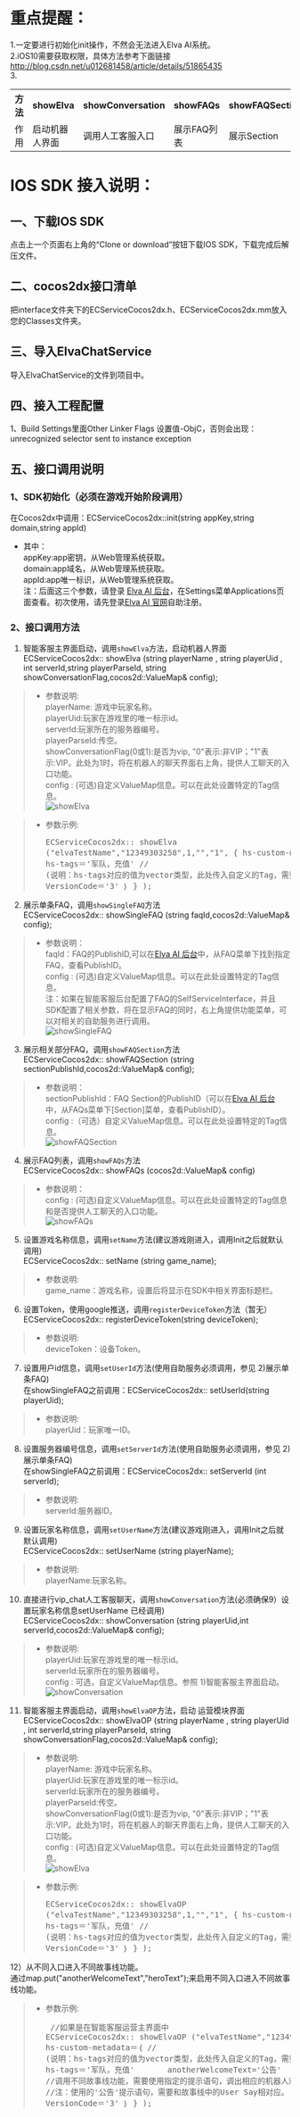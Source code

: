 # 重点提醒：<br />
1.一定要进行初始化init操作，不然会无法进入Elva AI系统。<br />
2.iOS10需要获取权限，具体方法参考下面链接 http://blog.csdn.net/u012681458/article/details/51865435 <br />
3.<div>
    <table border="0">
      <tr>
        <th>方法</th>
        <th>showElva</th>
        <th>showConversation</th>
        <th>showFAQs</th>
        <th>showFAQSection</th>
        <th>showSingleFAQ</th>
      </tr>
      <tr>
        <td>作用</td>
        <td>启动机器人界面</td>
        <td>调用人工客服入口</td>
        <td>展示FAQ列表</td>
        <td>展示Section</td>
        <td>展示单条FAQ</td>
      </tr>
    </table>
</div>

# IOS SDK 接入说明：<br />
## 一、下载IOS SDK <br />
点击上一个页面右上角的“Clone or download”按钮下载IOS SDK，下载完成后解压文件。<br />
## 二、cocos2dx接口清单 <br />
把interface文件夹下的ECServiceCocos2dx.h、ECServiceCocos2dx.mm放入您的Classes文件夹。<br />
## 三、导入ElvaChatService <br />
导入ElvaChatService的文件到项目中。<br />      
## 四、接入工程配置 <br />
1、Build Settings里面Other Linker Flags 设置值-ObjC，否则会出现：unrecognized selector sent to instance exception<br/>
## 五、接口调用说明
### 1、SDK初始化（必须在游戏开始阶段调用）<br />
在Cocos2dx中调用：ECServiceCocos2dx::init(string appKey,string domain,string appId)<br />
* 其中：<br />
appKey:app密钥，从Web管理系统获取。<br />
domain:app域名，从Web管理系统获取。<br />
appId:app唯一标识，从Web管理系统获取。<br />
注：后面这三个参数，请登录 [Elva AI 后台](https://aihelp.net/elva)，在Settings菜单Applications页面查看。初次使用，请先登录[Elva AI 官网](http://aihelp.net/index.html)自助注册。<br />

### 2、接口调用方法<br />
1) 智能客服主界面启动，调用`showElva`方法，启动机器人界面<br />
ECServiceCocos2dx:: showElva (string playerName , string playerUid , int serverId,string playerParseId, string showConversationFlag,cocos2d::ValueMap& config);
> * 参数说明:<br />
playerName: 游戏中玩家名称。<br />
playerUid:玩家在游戏里的唯一标示id。<br />
serverId:玩家所在的服务器编号。<br />
playerParseId:传空。<br />
showConversationFlag(0或1):是否为vip, "0"表示:非VIP；"1"表示:VIP。此处为1时，将在机器人的聊天界面右上角，提供人工聊天的入口功能。<br />
config : (可选)自定义ValueMap信息。可以在此处设置特定的Tag信息。<br />
![showElva](https://github.com/CS30-NET/Pictures/blob/master/showElva-CN-IOS.jpg "showElva")

 > * 参数示例:<br />
    <pre>ECServiceCocos2dx:: showElva ("elvaTestName","12349303258",1,"","1",
      { 
        hs-custom-metadata＝｛
        hs-tags＝'军队，充值' 
        // (说明：hs-tags对应的值为vector类型，此处传入自定义的Tag，需要在Web管理配置同名称的Tag才能生效。)
        VersionCode＝'3'
        ｝
      }
    );
    </pre>
2) 展示单条FAQ，调用`showSingleFAQ`方法<br />
ECServiceCocos2dx:: showSingleFAQ (string faqId,cocos2d::ValueMap& config);
> * 参数说明：<br />
faqId：FAQ的PublishID,可以在[Elva AI 后台](https://aihelp.net/elva)中，从FAQ菜单下找到指定FAQ，查看PublishID。<br />
config : (可选)自定义ValueMap信息。可以在此处设置特定的Tag信息。<br />
注：如果在智能客服后台配置了FAQ的SelfServiceInterface，并且SDK配置了相关参数，将在显示FAQ的同时，右上角提供功能菜单，可以对相关的自助服务进行调用。<br />
![showSingleFAQ](https://github.com/CS30-NET/Pictures/blob/master/showSingleFAQ-CN-IOS.png "showSingleFAQ")
> 
3) 展示相关部分FAQ，调用`showFAQSection`方法<br />
ECServiceCocos2dx:: showFAQSection (string sectionPublishId,cocos2d::ValueMap& config);
> * 参数说明：<br />
sectionPublishId：FAQ Section的PublishID（可以在[Elva AI 后台](https://aihelp.net/elva) 中，从FAQs菜单下[Section]菜单，查看PublishID）。<br />
config :（可选）自定义ValueMap信息。可以在此处设置特定的Tag信息。<br />
![showFAQSection](https://github.com/CS30-NET/Pictures/blob/master/showFAQSection-CN-IOS.jpg "showFAQSection")
> 
4) 展示FAQ列表，调用`showFAQs`方法<br />
ECServiceCocos2dx:: showFAQs (cocos2d::ValueMap& config)<br />
> * 参数说明：<br />
config : (可选)自定义ValueMap信息。可以在此处设置特定的Tag信息和是否提供人工聊天的入口功能。<br />
![showFAQs](https://github.com/CS30-NET/Pictures/blob/master/showFAQs-CN-IOS.jpg "showFAQs")
> 
5) 设置游戏名称信息，调用`setName`方法(建议游戏刚进入，调用Init之后就默认调用)<br />
ECServiceCocos2dx:: setName (string game_name);
> * 参数说明:<br />
game_name：游戏名称，设置后将显示在SDK中相关界面标题栏。
> 
6) 设置Token，使用google推送，调用`registerDeviceToken`方法（暂无）<br />
ECServiceCocos2dx:: registerDeviceToken(string deviceToken);
> * 参数说明:<br />
deviceToken：设备Token。
> 
7) 设置用户id信息，调用`setUserId`方法(使用自助服务必须调用，参见 2)展示单条FAQ)<br />
在showSingleFAQ之前调用：ECServiceCocos2dx:: setUserId(string playerUid);
> * 参数说明:<br />
playerUid：玩家唯一ID。
> 
8) 设置服务器编号信息，调用`setServerId`方法(使用自助服务必须调用，参见 2)展示单条FAQ)<br />
在showSingleFAQ之前调用：ECServiceCocos2dx:: setServerId (int serverId);
> * 参数说明:<br />
serverId:服务器ID。
> 
9) 设置玩家名称信息，调用`setUserName`方法(建议游戏刚进入，调用Init之后就默认调用)<br />
ECServiceCocos2dx:: setUserName (string playerName);
> * 参数说明:<br />
playerName:玩家名称。
> 
10) 直接进行vip_chat人工客服聊天，调用`showConversation`方法(必须确保9）设置玩家名称信息setUserName 已经调用)<br />
ECServiceCocos2dx:: showConversation (string playerUid,int serverId,cocos2d::ValueMap& config);
> * 参数说明:<br />
playerUid:玩家在游戏里的唯一标示id。<br />
serverId:玩家所在的服务器编号。<br />
config : 可选，自定义ValueMap信息。参照 1)智能客服主界面启动。<br />
![showConversation](https://github.com/CS30-NET/Pictures/blob/master/showConversation-CN-IOS.png "showConversation")
11) 智能客服主界面启动，调用`showElvaOP`方法，启动 运营模块界面<br />
ECServiceCocos2dx:: showElvaOP (string playerName , string playerUid , int serverId,string playerParseId, string showConversationFlag,cocos2d::ValueMap& config);
> * 参数说明:<br />
playerName: 游戏中玩家名称。<br />
playerUid:玩家在游戏里的唯一标示id。<br />
serverId:玩家所在的服务器编号。<br />
playerParseId:传空。<br />
showConversationFlag(0或1):是否为vip, "0"表示:非VIP；"1"表示:VIP。此处为1时，将在机器人的聊天界面右上角，提供人工聊天的入口功能。<br />
config : (可选)自定义ValueMap信息。可以在此处设置特定的Tag信息。<br />
![showElva](https://github.com/CS30-NET/Pictures/blob/master/showElva-CN-IOS.jpg "showElva")

 > * 参数示例:<br />
    <pre>ECServiceCocos2dx:: showElvaOP ("elvaTestName","12349303258",1,"","1",
      { 
        hs-custom-metadata＝｛
        hs-tags＝'军队，充值' 
        // (说明：hs-tags对应的值为vector类型，此处传入自定义的Tag，需要在Web管理配置同名称的Tag才能生效。)
        VersionCode＝'3'
        ｝
      }
    );
    </pre>


12）从不同入口进入不同故事线功能。<br />
通过map.put("anotherWelcomeText","heroText");来启用不同入口进入不同故事线功能。

 > * 参数示例:<br />
    <pre>
    //如果是在智能客服运营主界面中
    ECServiceCocos2dx:: showElvaOP ("elvaTestName","12349303258",1,"","1",
      { 
        hs-custom-metadata＝｛
        // (说明：hs-tags对应的值为vector类型，此处传入自定义的Tag，需要在Web管理配置同名称的Tag才能生效。)
        hs-tags＝'军队，充值' 
        anotherWelcomeText='公告'
	//调用不同故事线功能，需要使用指定的提示语句，调出相应的机器人欢迎语。
	//注：使用的'公告'提示语句，需要和故事线中的User Say相对应。
        VersionCode＝'3'
        ｝
      }
    );
    </pre>



